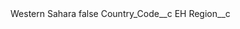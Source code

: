 <?xml version="1.0" encoding="UTF-8"?>
<CustomMetadata xmlns="http://soap.sforce.com/2006/04/metadata" xmlns:xsi="http://www.w3.org/2001/XMLSchema-instance" xmlns:xsd="http://www.w3.org/2001/XMLSchema">
    <label>Western Sahara</label>
    <protected>false</protected>
    <values>
        <field>Country_Code__c</field>
        <value xsi:type="xsd:string">EH</value>
    </values>
    <values>
        <field>Region__c</field>
        <value xsi:nil="true"/>
    </values>
</CustomMetadata>
